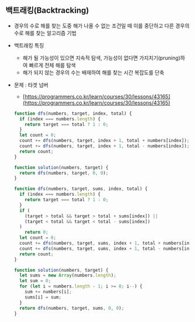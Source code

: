 ## 백트래킹(Backtracking)

- 경우의 수로 해를 찾는 도중 해가 나올 수 없는 조건일 때 이를 중단하고 다른 경우의 수로 해를 찾는 알고리즘 기법
- 백트래킹 특징
    - 해가 될 가능성이 있으면 지속적 탐색, 가능성이 없다면 가지치기(pruning)하여 빠르게 전체 해를 탐색
    - 해가 되지 않는 경우의 수는 배재하여 해를 찾는 시간 복잡도를 단축
- 문제 : 타겟 넘버
    - [https://programmers.co.kr/learn/courses/30/lessons/43165](https://programmers.co.kr/learn/courses/30/lessons/43165)
    
    ```jsx
    function dfs(numbers, target, index, total) {
      if (index === numbers.length) {
        return target === total ? 1 : 0;
      }
      let count = 0;
      count += dfs(numbers, target, index + 1, total + numbers[index]);
      count += dfs(numbers, target, index + 1, total - numbers[index]);
      return count;
    }
    
    function solution(numbers, target) {
      return dfs(numbers, target, 0, 0);
    }
    
    function dfs(numbers, target, sums, index, total) {
      if (index === numbers.length) {
        return target === total ? 1 : 0;
      }
      if (
        (target > total && target > total + sums[index]) ||
        (target < total && target < total - sums[index])
      )
        return 0;
      let count = 0;
      count += dfs(numbers, target, sums, index + 1, total + numbers[index]);
      count += dfs(numbers, target, sums, index + 1, total - numbers[index]);
      return count;
    }
    
    function solution(numbers, target) {
      let sums = new Array(numbers.length);
      let sum = 0;
      for (let i = numbers.length - 1; i >= 0; i--) {
        sum += numbers[i];
        sums[i] = sum;
      }
      return dfs(numbers, target, sums, 0, 0);
    }
    ```
